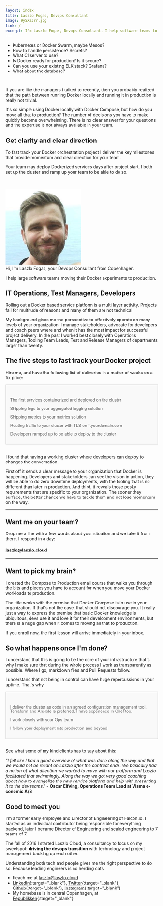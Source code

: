 ```yaml
---
layout: index
title: Laszlo Fogas, Devops Consultant
image: 9ySXeJrr.jpg
link: /
excerpt: I'm Laszlo Fogas, Devops Consultant. I help software teams to move their Docker experiments to production. Check out my roadmap for Kubernetes projects!
---
```


* Kubernetes or Docker Swarm, maybe Mesos?
* How to handle persistence? Secrets?
* What CI server to use?
* Is Docker ready for production? Is it secure?
* Can you use your existing ELK stack? Grafana?
* What about the database?

<br/>

If you are like the managers I talked to recently, then you probably realized that the path between running Docker locally and running it in production is really not trivial.

It's so simple using Docker locally with Docker Compose, but how do you move all that to production? The number of decisions you have to make quickly become overwhelming. 
There is no clear answer for your questions and the expertise is not always available in your team.

## Get clarity and clear direction

To fast track your Docker orchestration project I deliver the key milestones that provide momentum and clear direction for your team.

Your team may deploy Dockerized services days after project start. I both set up the cluster and ramp up your team to be able to do so.

<br/>
<br/>
<img src="9ySXeJrr.jpg" alt="Laszlo Fogas, Devops consultant" style="width: 250px"/>
<br/>
Hi, I'm Laszlo Fogas, your Devops Consultant from Copenhagen.  

I help large software teams moving their Docker experiments to production.

## IT Operations, Test Managers, Developers

Rolling out a Docker based service platform is a multi layer activity. Projects fail for multitude of reasons and many of them are not technical.

My background gives me the perspective to effectively operate on many levels of your organization. 
I manage stakeholders, advocate for developers and coach peers where and when it has the most impact for successful project delivery.
In the past I worked best closely with Operations Managers, Tooling Team Leads, Test and Release Managers of departments larger than twenty.

## The five steps to fast track your Docker project

Hire me, and have the following list of deliveries in a matter of weeks on a fix price: 

<div style="background: #f9f9f9; border: solid 1px #d1d1d1; color: #666; line-height: 1em; font-family: 'Helvetica Neue', Helvetica, Arial, Verdana, sans-serif;padding: 2em 1em 1em 1em" >
<p><i class="fa fa-check" aria-hidden="true" style="color: #66ff66"></i> The first services containerized and deployed on the cluster</p>
<p><i class="fa fa-check" aria-hidden="true" style="color: #66ff66"></i> Shipping logs to your aggregated logging solution</p> 
<p><i class="fa fa-check" aria-hidden="true" style="color: #66ff66"></i> Shipping metrics to your metrics solution</p>
<p><i class="fa fa-check" aria-hidden="true" style="color: #66ff66"></i> Routing traffic to your cluster with TLS on *.yourdomain.com</p>
<p><i class="fa fa-check" aria-hidden="true" style="color: #66ff66"></i> Developers ramped up to be able to deploy to the cluster</p>
</div>
<br/>

I found that having a working cluster where developers can deploy to changes the conversation. 

First off it sends a clear message to your organization that Docker is happening. Developers and stakeholders can see the vision in action, they will be able to do zero downtime deployments, with the tooling that is no different than later in production.
And third, it reveals those pesky requirements that are specific to your organization. The sooner they surface, the better chance we have to tackle them and not lose momentum on the way.

---

## Want me on your team?

Drop me a line with a few words about your situation and we take it from there. I respond in a day:

#### laszlo@laszlo.cloud

---

## Want to pick my brain?

I created the Compose to Production email course that walks you through the bits and pieces you have to account for when you move your Docker workloads to production. 

The title works with the premise that Docker Compose is in use in your organization. If that's not the case, that should not discourage you. It really just a way to express the premise that basic Docker knowledge is ubiquitous, devs use it and love it for their development environments, but there is a huge gap when it comes to moving all that to production.

If you enroll now, the first lesson will arrive immediately in your inbox.

<script async id="_ck_219414" src="https://forms.convertkit.com/219414?v=6"></script>

## So what happens once I'm done?

I understand that this is going to be the core of your infrastructure that's why I make sure that during the whole process I work as transparently as possible. Where I go, markdown files and Pull Requests follow. 

I understand that not being in control can have huge repercussions in your uptime. That's why

<div style="background: #f9f9f9; border: solid 1px #d1d1d1; color: #666; line-height: 1em; font-family: 'Helvetica Neue', Helvetica, Arial, Verdana, sans-serif;padding: 2em 1em 1em 1em" >
<p><i class="fa fa-check" aria-hidden="true" style="color: #66ff66"></i> I deliver the cluster as code in an agreed configuration management tool. Terraform and Ansible is preferred, I have experience in Chef too.</p>
<p><i class="fa fa-check" aria-hidden="true" style="color: #66ff66"></i> I work closely with your Ops team</p>
<p><i class="fa fa-check" aria-hidden="true" style="color: #66ff66"></i> I follow your deployment into production and beyond</p>
</div>
<br/>

See what some of my kind clients has to say about this:

*"I felt like I had a good overview of what was done along the way and that we would not be reliant on Laszlo after the contract ends. 
We basically had a notion of what direction we wanted to move with our platform and Laszlo facilitated that swimmingly. 
Along the way we got very good coaching about how to evangelize the new service platform and help with presenting it to the dev teams."* - **Oscar Elfving, Operations Team Lead at Visma e-conomic A/S**

## Good to meet you

I'm a former early employee and Director of Engineering of Falcon.io. I started as an individual contributor being responsible for everything backend, later I became Director of Engineering and scaled engineering to 7 teams of 7.

The fall of 2016 I started Laszlo Cloud, a consultancy to focus on my sweetspot: **driving the devops transition** with technology and project management backing up each other. 

Understanding both tech and people gives me the right perspective to do so. Because leading engineers is no herding cats.

* Reach me at laszlo@laszlo.cloud
* [LinkedIn](https://dk.linkedin.com/in/laszlofogas){:target="_blank"}, [Twitter](https://twitter.com/laszlocph){:target="_blank"}, [Github](https://github.com/laszlocph){:target="_blank"}, [Instagram](https://www.instagram.com/laszlo.cloud/){:target="_blank"}
* My homebase is in central Copenhagen, at [Republikken](http://republikken.net/contact-republikken/){:target="_blank"}

<br/>
<script async id="_ck_219414" src="https://forms.convertkit.com/219414?v=6"></script>